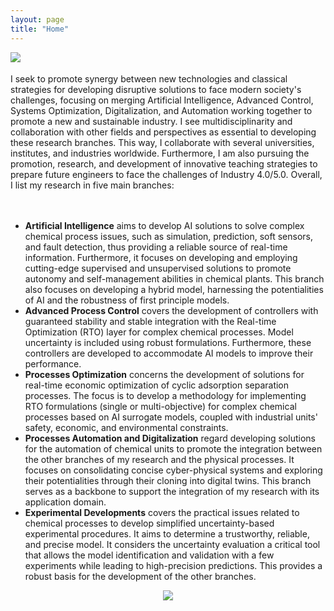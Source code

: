 ```yaml
---
layout: page
title: "Home"
---
```

<img align="left" src="idelfonso.png"> 

<br /> <br /> I seek to promote synergy between new technologies and classical strategies for developing disruptive solutions to face modern society's challenges, focusing on merging Artificial Intelligence, Advanced Control, Systems Optimization, Digitalization, and Automation working together to promote a new and sustainable industry. I see multidisciplinarity and collaboration with other fields and perspectives as essential to developing these research branches. This way, I collaborate with several universities, institutes, and industries worldwide. Furthermore, I am also pursuing the promotion, research, and development of innovative teaching strategies to prepare future engineers to face the challenges of Industry 4.0/5.0. Overall, I list my research in five main branches:
<br /> 
<br /> 
<br /> 
- **Artificial Intelligence** aims to develop AI solutions to solve complex chemical process issues, such as simulation, prediction, soft sensors, and fault detection, thus providing a reliable source of real-time information. Furthermore, it focuses on developing and employing cutting-edge supervised and unsupervised solutions to promote autonomy and self-management abilities in chemical plants. This branch also focuses on developing a hybrid model, harnessing the potentialities of AI and the robustness of first principle models.
- **Advanced Process Control** covers the development of controllers with guaranteed stability and stable integration with the Real-time Optimization (RTO) layer for complex chemical processes. Model uncertainty is included using robust formulations. Furthermore, these controllers are developed to accommodate AI models to improve their performance.
-  **Processes Optimization** concerns the development of solutions for real-time economic optimization of cyclic adsorption separation processes. The focus is to develop a methodology for implementing RTO formulations (single or multi-objective) for complex chemical processes based on AI surrogate models, coupled with industrial units' safety, economic, and environmental constraints.
- **Processes Automation and Digitalization** regard developing solutions for the automation of chemical units to promote the integration between the other branches of my research and the physical processes. It focuses on consolidating concise cyber-physical systems and exploring their potentialities through their cloning into digital twins. This branch serves as a backbone to support the integration of my research with its application domain.
- **Experimental Developments** covers the practical issues related to chemical processes to develop simplified uncertainty-based experimental procedures. It aims to determine a trustworthy, reliable, and precise model. It considers the uncertainty evaluation a critical tool that allows the model identification and validation with a few experiments while leading to high-precision predictions. This provides a robust basis for the development of the other branches.

<center><img src="home.png"></center>
  
